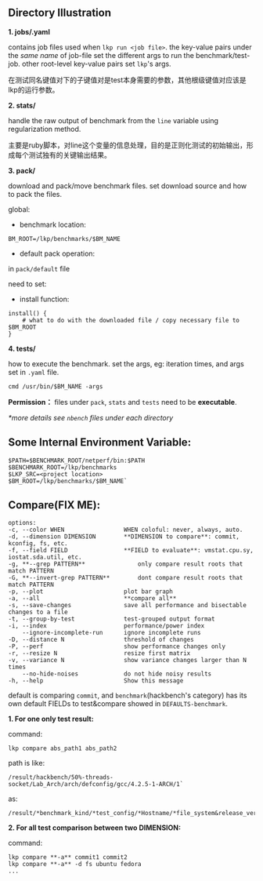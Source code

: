 ## Directory Illustration

**1. jobs/.yaml**

contains job files used when `lkp run <job file>`. the key-value pairs under the *same name* of job-file set the different args to run the benchmark/test-job. other root-level key-value pairs set `lkp`'s args.

在测试同名键值对下的子键值对是test本身需要的参数，其他根级键值对应该是lkp的运行参数。

**2. stats/**

handle the raw output of benchmark from the `line` variable using regularization method.

主要是ruby脚本，对line这个变量的信息处理，目的是正则化测试的初始输出，形成每个测试独有的关键输出结果。

**3. pack/**

download and pack/move benchmark files. set download source and how to pack the files.

global:

- benchmark location:

`BM_ROOT=/lkp/benchmarks/$BM_NAME`

- default pack operation:

in `pack/default` file

need to set:

- install function:

```
install() {
    # what to do with the downloaded file / copy necessary file to $BM_ROOT
}
```

**4. tests/**

how to execute the benchmark. set the args, eg: iteration times, and args set in `.yaml` file. 

    cmd /usr/bin/$BM_NAME -args


**Permission：** files under `pack`, `stats` and `tests` need to be **executable**.

*\*more details see `nbench` files under each directory*

## Some Internal Environment Variable:

    $PATH=$BENCHMARK_ROOT/netperf/bin:$PATH
    $BENCHMARK_ROOT=/lkp/benchmarks
    $LKP_SRC=<project location>
    $BM_ROOT=/lkp/benchmarks/$BM_NAME`

## Compare(FIX ME):

```
options:
-c, --color WHEN                 WHEN coloful: never, always, auto.
-d, --dimension DIMENSION        **DIMENSION to compare**: commit, kconfig, fs, etc.
-f, --field FIELD                **FIELD to evaluate**: vmstat.cpu.sy, iostat.sda.util, etc.
-g, **--grep PATTERN**               only compare result roots that match PATTERN
-G, **--invert-grep PATTERN**        dont compare result roots that match PATTERN
-p, --plot                       plot bar graph
-a, --all                        **compare all**
-s, --save-changes               save all performance and bisectable changes to a file
-t, --group-by-test              test-grouped output format
-i, --index                      performance/power index
    --ignore-incomplete-run      ignore incomplete runs
-D, --distance N                 threshold of changes
-P, --perf                       show performance changes only
-r, --resize N                   resize first matrix
-v, --variance N                 show variance changes larger than N times
    --no-hide-noises             do not hide noisy results
-h, --help                       Show this message
```

default is comparing `commit`, and `benchmark`(hackbench's category) has its own default FIELDs to test&compare showed in `DEFAULTS-benchmark`.

**1. For one only test result:**

command:

    lkp compare abs_path1 abs_path2


path is like:

    /result/hackbench/50%-threads-socket/Lab_Arch/arch/defconfig/gcc/4.2.5-1-ARCH/1`

as:

    /result/*benchmark_kind/*test_config/*Hostname/*file_system&release_version/*kconfig/*compiler/*commit/*test_number

**2. For all test comparison between two DIMENSION:**

command:
    
    lkp compare **-a** commit1 commit2
    lkp compare **-a** -d fs ubuntu fedora
    ...

